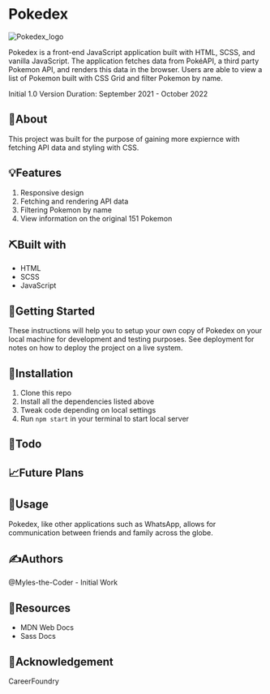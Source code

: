 # Pokedex
![Pokedex_logo](https://user-images.githubusercontent.com/76969330/155584554-546e55d4-f379-4f7e-9b61-316133fa891c.png)

Pokedex is a front-end JavaScript application built with HTML, SCSS, and vanilla JavaScript. The application fetches data from PokéAPI, a third party Pokemon API, and renders this data in the browser. Users are able to view a list of Pokemon built with CSS Grid and filter Pokemon by name. 

Initial 1.0 Version Duration: September 2021 - October 2022

## 🧐About

This project was built for the purpose of gaining more expiernce with fetching API data and styling with CSS.

## 💡Features

1. Responsive design
2. Fetching and rendering API data
3. Filtering Pokemon by name
4. View information on the original 151 Pokemon

## ⛏️Built with

- HTML
- SCSS
- JavaScript

## 🏁Getting Started

These instructions will help you to setup your own copy of Pokedex on your local machine for development and testing purposes. See deployment for notes on how to deploy the project on a live system.

## 🧰Installation

1. Clone this repo
2. Install all the dependencies listed above
3. Tweak code depending on local settings
4. Run ```npm start``` in your terminal to start local server

## 📝Todo


## 📈Future Plans


## 🎈Usage

Pokedex, like other applications such as WhatsApp, allows for communication between friends and family across the globe.

## ✍️Authors
@Myles-the-Coder - Initial Work

## 🧬Resources

- MDN Web Docs
- Sass Docs

## 🎉Acknowledgement
CareerFoundry
